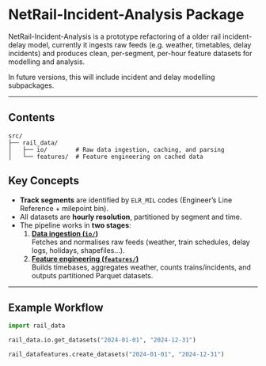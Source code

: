# NetRail-Incident-Analysis Package

NetRail-Incident-Analysis is a prototype refactoring of a older rail incident-delay model, currently it ingests raw feeds (e.g. weather, timetables, delay incidents) and produces clean, per-segment, per-hour feature datasets for modelling and analysis.

In future versions, this will include incident and delay modelling subpackages.

---

## Contents

``` 
src/
├── rail_data/
│   ├── io/        # Raw data ingestion, caching, and parsing
│   └── features/  # Feature engineering on cached data
```


## Key Concepts

- **Track segments** are identified by `ELR_MIL` codes (Engineer’s Line Reference + milepoint bin).
- All datasets are **hourly resolution**, partitioned by segment and time.
- The pipeline works in **two stages**:
  1. **[Data ingestion (`io/`)](src/rail_data/io/README.md)**  
     Fetches and normalises raw feeds (weather, train schedules, delay logs, holidays, shapefiles…).
  2. **[Feature engineering (`features/`)](src/rail_data/features/README.md)**  
     Builds timebases, aggregates weather, counts trains/incidents, and outputs partitioned Parquet datasets.

---

## Example Workflow

```python
import rail_data

rail_data.io.get_datasets("2024-01-01", "2024-12-31")

rail_datafeatures.create_datasets("2024-01-01", "2024-12-31")
